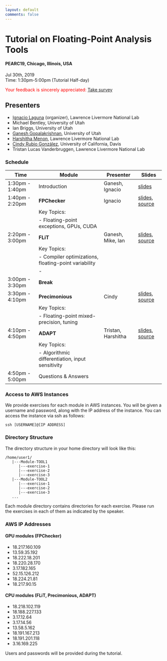 ```yaml
---
layout: default
comments: false
---
```



# Tutorial on Floating-Point Analysis Tools
#### PEARC19, Chicago, Illinois, USA <br />
Jul 30th, 2019 <br />
Time: 1:30pm-5:00pm (Tutorial Half-day)

<span style="color:red">Your feedback is sincerely appreciated:</span> [Take survey](#)

## Presenters

* [Ignacio Laguna](http://lagunaresearch.org/) (organizer), Lawrence Livermore National Lab
* Michael Bentley, University of Utah
* Ian Briggs, University of Utah
* [Ganesh Gopalakrishnan](https://www.cs.utah.edu/~ganesh/), University of Utah
* [Harshitha Menon](http://harshithamenon.com/), Lawrence Livermore National Lab
* [Cindy Rubio González](https://web.cs.ucdavis.edu/~rubio/), University of California, Davis
* Tristan Lucas Vanderbruggen, Lawrence Livermore National Lab

### Schedule

| Time | Module | Presenter | Slides |
|------|--------|-----------|--------|
| 1:30pm - 1:40pm | Introduction |  Ganesh, Ignacio | [slides](./slides/intro-slides.pdf) |
| 1:40pm - 2:20pm |  **FPChecker**  | Ignacio          | [slides](./slides/Module-FPChecker.pdf), [source](./source/Module-FPChecker.zip)|
|      |  Key Topics:       |           |        |
|      |  - Floating-point exceptions, GPUs, CUDA       |           |        |
| 2:20pm - 3:00pm |  **FLiT**  | Ganesh, Mike, Ian          | [slides](./slides/Module-FLiT.pdf), [source](./source/Module-FLiT.zip)|
|      |  Key Topics:       |           |        |
|      |  - Compiler optimizations, floating-point variability       |           |        |
|      |  -        |           |        |
| 3:00pm - 3:30pm     |  **Break**       |           |        |
| 3:30pm - 4:10pm |  **Precimonious**  | Cindy          | [slides](./slides/Module-Precimonious.pdf), [source](./source/Module-Precimonious.zip)|
|      |  Key Topics:       |           |        |
|      |  - Floating-point mixed-precision, tuning       |           |        |
| 4:10pm - 4:50pm |  **ADAPT**  | Tristan, Harshitha          | [slides](./slides/Module-ADAPT.pdf), [source](./source/Module-ADAPT.zip)|
|      |  Key Topics:       |           |        |
|      |  - Algorithmic differentiation, input sensitivity       |           |        |
| 4:50pm - 5:00pm     |  Questions & Answers       |           |        |


### Access to AWS Instances

We provide exercises for each module in AWS instances. You will be given a username and password,
along with the IP address of the instance. You can access the instance via ssh as follows:

```
ssh [USERNAME]@[IP ADDRESS]
```

### Directory Structure

The directory structure in your home directory will look like this:

```
/home/user1/
   |---Module-TOOL1
      |---exercise-1
      |---exercise-2
      |---exercise-3
   |---Module-TOOL2
      |---exercise-1
      |---exercise-2
      |---exercise-3
   ...
```

Each module directory contains directories for each exercise. Please run the exercises in each of them as indicated
by the speaker.

### AWS IP Addresses

#### GPU modules (FPChecker)
- 18.217.160.109
- 13.59.35.192
- 18.222.18.201
- 18.220.28.170
- 3.17.182.165
- 52.15.126.212
- 18.224.21.81
- 18.217.90.15

#### CPU modules (FLiT, Precimonious, ADAPT)
- 18.218.102.119
- 18.188.227.133
- 3.17.12.64
- 3.17.14.56
- 13.58.5.162
- 18.191.167.213
- 18.191.201.118
- 3.16.169.225

Users and passwords will be provided during the tutorial.






